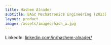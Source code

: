 ```yaml
---
title: Hashem Alnader
subtitle: BASc Mechatronics Engineering (2023)
layout: product
image: /assets/images/hash_a.jpg
---
```

LinkedIn: [linkedin.com/in/hashem-alnader/](https://www.linkedin.com/in/hashem-alnader/)